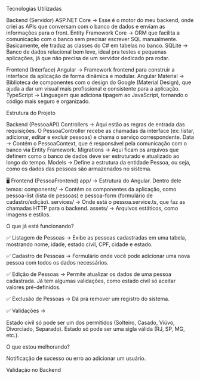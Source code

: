 Tecnologias Utilizadas

Backend (Servidor)
ASP.NET Core → Esse é o motor do meu backend, onde criei as APIs que conversam com o banco de dados e enviam as informações para o front.
Entity Framework Core → ORM que facilita a comunicação com o banco sem precisar escrever SQL manualmente. Basicamente, ele traduz as classes do C# em tabelas no banco.
SQLite → Banco de dados relacional bem leve, ideal pra testes e pequenas aplicações, já que não precisa de um servidor dedicado pra rodar.

Frontend (Interface)
Angular → Framework frontend para construir a interface da aplicação de forma dinâmica e modular.
Angular Material → Biblioteca de componentes com o design do Google (Material Design), que ajuda a dar um visual mais profissional e consistente para a aplicação.
TypeScript → Linguagem que adiciona tipagem ao JavaScript, tornando o código mais seguro e organizado.

Estrutura do Projeto

Backend (PessoaAPI)
Controllers → Aqui estão as regras de entrada das requisições. O PessoaController recebe as chamadas da interface (ex: listar, adicionar, editar e excluir pessoas) e chama o serviço correspondente.
Data → Contém o PessoaContext, que é responsável pela comunicação com o banco via Entity Framework.
Migrations → Aqui ficam os arquivos que definem como o banco de dados deve ser estruturado e atualizado ao longo do tempo.
Models → Define a estrutura da entidade Pessoa, ou seja, como os dados das pessoas são armazenados no sistema.

🖥️ Frontend (PessoaFrontend)
app/ → Estrutura do Angular. Dentro dele temos:
components/ → Contém os componentes da aplicação, como pessoa-list (lista de pessoas) e pessoa-form (formulário de cadastro/edição).
services/ → Onde está o pessoa.service.ts, que faz as chamadas HTTP para o backend.
assets/ → Arquivos estáticos, como imagens e estilos.

O que já está funcionando?

✅ Listagem de Pessoas → Exibe as pessoas cadastradas em uma tabela, mostrando nome, idade, estado civil, CPF, cidade e estado.

✅ Cadastro de Pessoas → Formulário onde você pode adicionar uma nova pessoa com todos os dados necessários.

✅ Edição de Pessoas → Permite atualizar os dados de uma pessoa cadastrada. Já tem algumas validações, como estado civil só aceitar valores pré-definidos.

✅ Exclusão de Pessoas → Dá pra remover um registro do sistema.

✅ Validações →

Estado civil só pode ser um dos permitidos (Solteiro, Casado, Viúvo, Divorciado, Separado).
Estado só pode ser uma sigla válida (RJ, SP, MG, etc.).

O que estou melhorando?

Notificação de sucesso ou erro ao adicionar um usuário.

Validação no Backend
